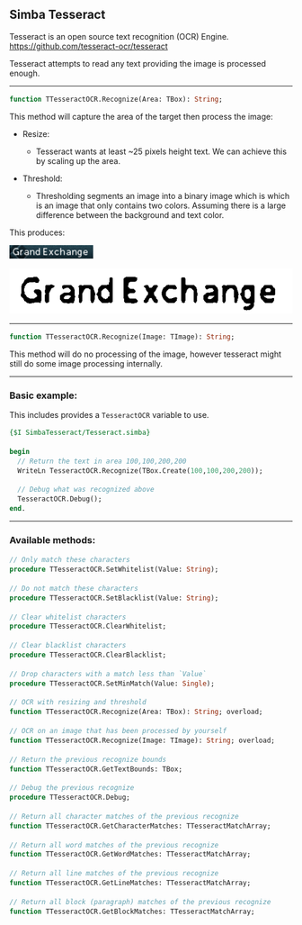 ## Simba Tesseract

Tesseract is an open source text recognition (OCR) Engine.
https://github.com/tesseract-ocr/tesseract

Tesseract attempts to read any text providing the image is processed enough.

----

```pascal
function TTesseractOCR.Recognize(Area: TBox): String;
```

This method will capture the area of the target then process the image:

  - Resize:
      * Tesseract wants at least ~25 pixels height text. We can achieve this by scaling up the area.

  - Threshold:
      * Thresholding segments an image into a binary image which is which is an image that only contains two colors. 
        Assuming there is a large difference between the background and text color.

  This produces:

  ![before](images/before.png)

  ![after](images/after.png)

----

```pascal
function TTesseractOCR.Recognize(Image: TImage): String;
```

This method will do no processing of the image, however tesseract might still do some image processing internally.

----

### Basic example:

This includes provides a `TesseractOCR` variable to use.

```pascal
{$I SimbaTesseract/Tesseract.simba}

begin
  // Return the text in area 100,100,200,200
  WriteLn TesseractOCR.Recognize(TBox.Create(100,100,200,200));

  // Debug what was recognized above
  TesseractOCR.Debug();
end.
```

----

### Available methods:

```pascal
// Only match these characters
procedure TTesseractOCR.SetWhitelist(Value: String); 

// Do not match these characters
procedure TTesseractOCR.SetBlacklist(Value: String);

// Clear whitelist characters
procedure TTesseractOCR.ClearWhitelist;

// Clear blacklist characters
procedure TTesseractOCR.ClearBlacklist; 

// Drop characters with a match less than `Value`
procedure TTesseractOCR.SetMinMatch(Value: Single);

// OCR with resizing and threshold
function TTesseractOCR.Recognize(Area: TBox): String; overload;

// OCR on an image that has been processed by yourself
function TTesseractOCR.Recognize(Image: TImage): String; overload;

// Return the previous recognize bounds
function TTesseractOCR.GetTextBounds: TBox;

// Debug the previous recognize
procedure TTesseractOCR.Debug;

// Return all character matches of the previous recognize
function TTesseractOCR.GetCharacterMatches: TTesseractMatchArray;

// Return all word matches of the previous recognize
function TTesseractOCR.GetWordMatches: TTesseractMatchArray;

// Return all line matches of the previous recognize
function TTesseractOCR.GetLineMatches: TTesseractMatchArray;

// Return all block (paragraph) matches of the previous recognize
function TTesseractOCR.GetBlockMatches: TTesseractMatchArray; 
```
